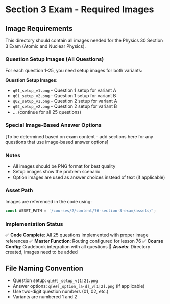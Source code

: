 # Section 3 Exam - Required Images

## Image Requirements

This directory should contain all images needed for the Physics 30 Section 3 Exam (Atomic and Nuclear Physics).

### Question Setup Images (All Questions)

For each question 1-25, you need setup images for both variants:

**Question Setup Images:**
- `q01_setup_v1.png` - Question 1 setup for variant A
- `q01_setup_v2.png` - Question 1 setup for variant B
- `q02_setup_v1.png` - Question 2 setup for variant A
- `q02_setup_v2.png` - Question 2 setup for variant B
- ... (continue for all 25 questions)

### Special Image-Based Answer Options

[To be determined based on exam content - add sections here for any questions that use image-based answer options]

### Notes

- All images should be PNG format for best quality
- Setup images show the problem scenario
- Option images are used as answer choices instead of text (if applicable)

### Asset Path

Images are referenced in the code using:
```javascript
const ASSET_PATH = '/courses/2/content/76-section-3-exam/assets/';
```

### Implementation Status

✅ **Code Complete**: All 25 questions implemented with proper image references
✅ **Master Function**: Routing configured for lesson 76
✅ **Course Config**: Gradebook integration with all questions
📁 **Assets**: Directory created, images need to be added

## File Naming Convention

- Question setup: `q[##]_setup_v[1|2].png`
- Answer options: `q[##]_option_[a-d]_v[1|2].png` (if applicable)
- Use two-digit question numbers (01, 02, etc.)
- Variants are numbered 1 and 2